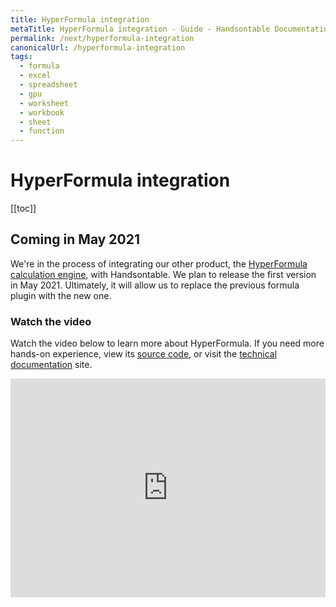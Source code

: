 ```yaml
---
title: HyperFormula integration
metaTitle: HyperFormula integration - Guide - Handsontable Documentation
permalink: /next/hyperformula-integration
canonicalUrl: /hyperformula-integration
tags:
  - formula
  - excel
  - spreadsheet
  - gpu
  - worksheet
  - workbook
  - sheet
  - function
---
```


# HyperFormula integration

[[toc]]

## Coming in May 2021

We're in the process of integrating our other product, the [HyperFormula calculation engine](https://handsontable.com/blog/articles/2020/6/introducing-hyperformula-fast-javascript-calculation-engine), with Handsontable. We plan to release the first version in May 2021. Ultimately, it will allow us to replace the previous formula plugin with the new one.

### Watch the video

Watch the video below to learn more about HyperFormula. If you need more hands-on experience, view its [source code](https://github.com/handsontable/hyperformula), or visit the [technical documentation](https://handsontable.com/docs/hyperformula) site.

<iframe width="100%" height="350" src="https://www.youtube.com/embed/JJXUmACTDdk?controls=0" title="YouTube video player" frameborder="0" allow="accelerometer; autoplay; clipboard-write; encrypted-media; gyroscope; picture-in-picture" allowfullscreen></iframe>

